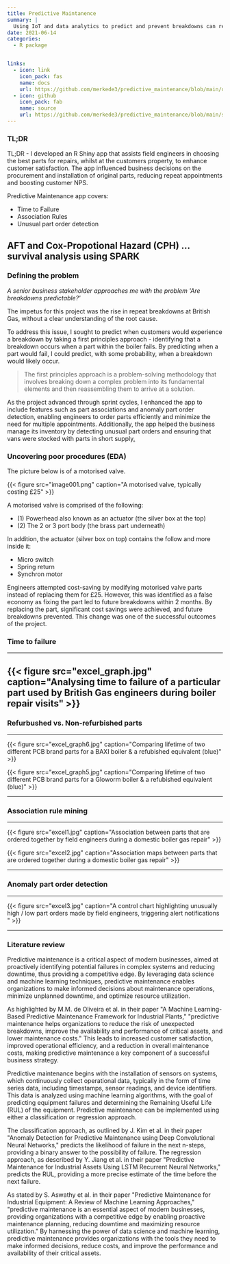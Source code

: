 ```yaml
---
title: Predictive Maintanence
summary: |
  Using IoT and data analytics to predict and prevent breakdowns can reduce overall downtime by 50%. [McKinsey].
date: 2021-06-14
categories:
  - R package


links:
  - icon: link
    icon_pack: fas
    name: docs
    url: https://github.com/merkede3/predictive_maintenance/blob/main/docs/project_plan.md
  - icon: github
    icon_pack: fab
    name: source
    url: https://github.com/merkede3/predictive_maintenance/blob/main/src/shiny_dashboard.R
---
```


### TL;DR

TL;DR - I developed an R Shiny app that assists field engineers in choosing the best parts for repairs, whilst at the customers property, to enhance customer satisfaction. The app influenced business decisions on the procurement and installation of original parts, reducing repeat appointments and boosting customer NPS.

Predictive Maintenance app covers:

- Time to Failure
- Association Rules
- Unusual part order detection

## AFT and Cox-Propotional Hazard (CPH) ... survival analysis using SPARK

### Defining the problem

*A senior business stakeholder approaches me with the problem 'Are breakdowns predictable?'*

The impetus for this project was the rise in repeat breakdowns at British Gas, without a clear understanding of the root cause. 

To address this issue, I sought to predict when customers would experience a breakdown by taking a first principles approach - identifying that a breakdown occurs when a part within the boiler fails. By predicting when a part would fail, I could predict, with some probability, when a breakdown would likely occur.

> The first principles approach is a problem-solving methodology that involves breaking down a complex problem into its fundamental elements and then reassembling them to arrive at a solution.

As the project advanced through sprint cycles, I enhanced the app to include features such as part associations and anomaly part order detection, enabling engineers to order parts efficiently and minimize the need for multiple appointments. Additionally, the app helped the business manage its inventory by detecting unusual part orders and ensuring that vans were stocked with parts in short supply[.](https://www.databricks.com/glossary/predictive-maintenance)

### Uncovering poor procedures (EDA)

The picture below is of a motorised valve.  

{{< figure src="image001.png" caption="A motorised valve, typically costing £25" >}}

A motorised valve is comprised of the following:
- (1) Powerhead also known as an actuator (the silver box at the top)
- (2) The 2 or 3 port body (the brass part underneath)
 
In addition, the actuator (silver box on top) contains the follow and more inside it:
- Micro switch
- Spring return
- Synchron motor
 
Engineers attempted cost-saving by modifying motorised valve parts instead of replacing them for £25. However, this was identified as a false economy as fixing the part led to future breakdowns within 2 months. By replacing the part, significant cost savings were achieved, and future breakdowns prevented. This change was one of the successful outcomes of the project.


### Time to failure


------------------
{{< figure src="excel_graph.jpg" caption="Analysing time to failure of a particular part used by British Gas engineers during boiler repair visits" >}}
------------------


### Refurbushed vs. Non-refurbished parts




------------------

{{< figure src="excel_graph6.jpg" caption="Comparing lifetime of two different PCB brand parts for a BAXI boiler & a refubished equivalent (blue)" >}}


{{< figure src="excel_graph5.jpg" caption="Comparing lifetime of two different PCB brand parts for a Gloworm boiler & a refubished equivalent (blue)" >}}

------------------

### Association rule mining



------------------

{{< figure src="excel1.jpg" caption="Association between parts that are ordered together by field engineers during a domestic boiler gas repair" >}}


{{< figure src="excel2.jpg" caption="Association maps between parts that are ordered together during a domestic boiler gas repair" >}}

------------------


### Anomaly part order detection



------------------

{{< figure src="excel3.jpg" caption="A control chart highlighting unusually high / low part orders made by field engineers, triggering alert notifications " >}}

------------------

### Literature review

Predictive maintenance is a critical aspect of modern businesses, aimed at proactively identifying potential failures in complex systems and reducing downtime, thus providing a competitive edge. By leveraging data science and machine learning techniques, predictive maintenance enables organizations to make informed decisions about maintenance operations, minimize unplanned downtime, and optimize resource utilization.

As highlighted by M.M. de Oliveira et al. in their paper "A Machine Learning-Based Predictive Maintenance Framework for Industrial Plants," "predictive maintenance helps organizations to reduce the risk of unexpected breakdowns, improve the availability and performance of critical assets, and lower maintenance costs." This leads to increased customer satisfaction, improved operational efficiency, and a reduction in overall maintenance costs, making predictive maintenance a key component of a successful business strategy.

Predictive maintenance begins with the installation of sensors on systems, which continuously collect operational data, typically in the form of time series data, including timestamps, sensor readings, and device identifiers. This data is analyzed using machine learning algorithms, with the goal of predicting equipment failures and determining the Remaining Useful Life (RUL) of the equipment. Predictive maintenance can be implemented using either a classification or regression approach.

The classification approach, as outlined by J. Kim et al. in their paper "Anomaly Detection for Predictive Maintenance using Deep Convolutional Neural Networks," predicts the likelihood of failure in the next n-steps, providing a binary answer to the possibility of failure. The regression approach, as described by Y. Jiang et al. in their paper "Predictive Maintenance for Industrial Assets Using LSTM Recurrent Neural Networks," predicts the RUL, providing a more precise estimate of the time before the next failure.

As stated by S. Aswathy et al. in their paper "Predictive Maintenance for Industrial Equipment: A Review of Machine Learning Approaches," "predictive maintenance is an essential aspect of modern businesses, providing organizations with a competitive edge by enabling proactive maintenance planning, reducing downtime and maximizing resource utilization." By harnessing the power of data science and machine learning, predictive maintenance provides organizations with the tools they need to make informed decisions, reduce costs, and improve the performance and availability of their critical assets.
